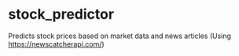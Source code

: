 # stock_predictor
Predicts stock prices based on market data and news articles (Using https://newscatcherapi.com/)

